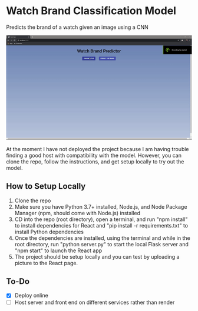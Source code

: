 # Watch Brand Classification Model
Predicts the brand of a watch given an image using a CNN 

![Watch Classification Demo](demo/demo.gif)

At the moment I have not deployed the project because I am having trouble finding a good host with compatibility with the model. However, you can clone the repo, follow the instructions, and get setup locally to try out the model.

## How to Setup Locally
1. Clone the repo
2. Make sure you have Python 3.7+ installed, Node.js, and Node Package Manager (npm, should come with Node.js) installed
3. CD into the repo (root directory), open a terminal, and run "npm install" to install dependencies for React and "pip install -r requirements.txt" to install Python dependencies
4. Once the dependencies are installed, using the terminal and while in the root directory, run "python server.py" to start the local Flask server and "npm start" to launch the React app
5. The project should be setup locally and you can test by uploading a picture to the React page.

## To-Do
- [X] Deploy online
- [ ] Host server and front end on different services rather than render
